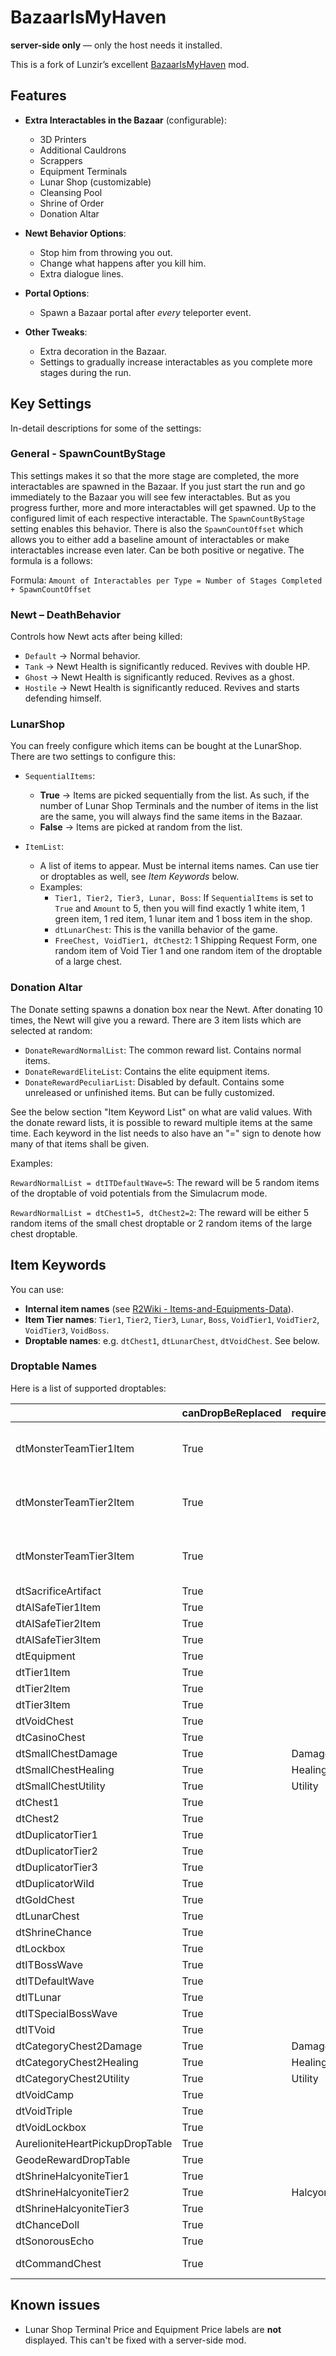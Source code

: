 # BazaarIsMyHaven

**server-side only** — only the host needs it installed.

This is a fork of Lunzir’s excellent [BazaarIsMyHaven](https://thunderstore.io/package/Lunzir2/BazaarIsMyHaven/) mod.

## Features

- **Extra Interactables in the Bazaar** (configurable):
  - 3D Printers
  - Additional Cauldrons
  - Scrappers
  - Equipment Terminals
  - Lunar Shop (customizable)
  - Cleansing Pool
  - Shrine of Order
  - Donation Altar

- **Newt Behavior Options**:
  - Stop him from throwing you out.
  - Change what happens after you kill him.
  - Extra dialogue lines.

- **Portal Options**:
  - Spawn a Bazaar portal after *every* teleporter event.

- **Other Tweaks**:
  - Extra decoration in the Bazaar.
  - Settings to gradually increase interactables as you complete more stages during the run.

## Key Settings

In-detail descriptions for some of the settings:

### General - SpawnCountByStage

This settings makes it so that the more stage are completed, the more interactables are spawned in the Bazaar. If you just start the run and go immediately to the Bazaar you will see few interactables. But as you progress further, more and more interactables will get spawned. Up to the configured limit of each respective interactable. The `SpawnCountByStage` setting enables this behavior. There is also the `SpawnCountOffset` which allows you to either add a baseline amount of interactables or make interactables increase even later. Can be both positive or negative. The formula is a follows:

Formula: `Amount of Interactables per Type = Number of Stages Completed + SpawnCountOffset`

### Newt – DeathBehavior

Controls how Newt acts after being killed:

- `Default` → Normal behavior.  
- `Tank` → Newt Health is significantly reduced. Revives with double HP.
- `Ghost` → Newt Health is significantly reduced. Revives as a ghost.
- `Hostile` → Newt Health is significantly reduced. Revives and starts defending himself.

### LunarShop

You can freely configure which items can be bought at the LunarShop. There are two settings to configure this:

- `SequentialItems`:
  - **True** → Items are picked sequentially from the list. As such, if the number of Lunar Shop Terminals and the number of items in the list are the same, you will always find the same items in the Bazaar.
  - **False** → Items are picked at random from the list.

- `ItemList`:
  - A list of items to appear. Must be internal items names. Can use tier or droptables as well, see *Item Keywords* below.
  - Examples:
    - `Tier1, Tier2, Tier3, Lunar, Boss`: If `SequentialItems` is set to `True` and `Amount` to 5, then you will find exactly 1 white item, 1 green item, 1 red item, 1 lunar item and 1 boss item in the shop.
    - `dtLunarChest`: This is the vanilla behavior of the game.
    - `FreeChest, VoidTier1, dtChest2`: 1 Shipping Request Form, one random item of Void Tier 1 and one random item of the droptable of a large chest.

### Donation Altar

The Donate setting spawns a donation box near the Newt. After donating 10 times, the Newt will give you a reward. There are 3 item lists which are selected at random:

- `DonateRewardNormalList`: The common reward list. Contains normal items.
- `DonateRewardEliteList`: Contains the elite equipment items.
- `DonateRewardPeculiarList`: Disabled by default. Contains some unreleased or unfinished items. But can be fully customized.

See the below section "Item Keyword List" on what are valid values.
With the donate reward lists, it is possible to reward multiple items at the same time. Each keyword in the list needs to also have an "=" sign to denote how many of that items shall be given.

Examples:

`RewardNormalList = dtITDefaultWave=5`: The reward will be 5 random items of the droptable of void potentials from the Simulacrum mode.

`RewardNormalList = dtChest1=5, dtChest2=2`: The reward will be either 5 random items of the small chest droptable or 2 random items of the large chest droptable.

## Item Keywords

You can use:
- **Internal item names** (see [R2Wiki - Items-and-Equipments-Data](https://risk-of-thunder.github.io/R2Wiki/Mod-Creation/Developer-Reference/Items-and-Equipments-Data/)).  
- **Item Tier names**: `Tier1`, `Tier2`, `Tier3`, `Lunar`, `Boss`, `VoidTier1`, `VoidTier2`, `VoidTier3`, `VoidBoss`.
- **Droptable names**: e.g. `dtChest1`, `dtLunarChest`, `dtVoidChest`. See below.

### Droptable Names

Here is a list of supported droptables:

|                                 | canDropBeReplaced | requiredItemTags | bannedItemTags | tier1Weight | tier2Weight | tier3Weight | bossWeight | lunarEquipmentWeight | lunarItemWeight | lunarCombinedWeight | equipmentWeight | voidTier1Weight | voidTier2Weight | voidTier3Weight | voidBossWeight |
|---------------------------------|-------------------|------------------|----------------|-------------|-------------|-------------|------------|----------------------|-----------------|---------------------|-----------------|-----------------|-----------------|-----------------|----------------|
| dtMonsterTeamTier1Item | True |  | AIBlacklist, OnKillEffect, EquipmentRelated, SprintRelated | 1 | 0 | 0 | 0 | 0 | 0 | 0 | 0 | 0 | 0 | 0 | 0 |
| dtMonsterTeamTier2Item | True |  | AIBlacklist, OnKillEffect, EquipmentRelated, SprintRelated | 0 | 1 | 0 | 0 | 0 | 0 | 0 | 0 | 0 | 0 | 0 | 0 |
| dtMonsterTeamTier3Item | True |  | AIBlacklist, OnKillEffect, EquipmentRelated, SprintRelated | 0 | 0 | 1 | 0 | 0 | 0 | 0 | 0 | 0 | 0 | 0 | 0 |
| dtSacrificeArtifact | True |  | SacrificeBlacklist | 0.7 | 0.3 | 0.01 | 0 | 0 | 0 | 0 | 0.1 | 0 | 0 | 0 | 0 |
| dtAISafeTier1Item | True |  | AIBlacklist | 1 | 0 | 0 | 0 | 0 | 0 | 0 | 0 | 0 | 0 | 0 | 0 |
| dtAISafeTier2Item | True |  | AIBlacklist | 0 | 1 | 0 | 0 | 0 | 0 | 0 | 0 | 0 | 0 | 0 | 0 |
| dtAISafeTier3Item | True |  | AIBlacklist | 0 | 0 | 1 | 0 | 0 | 0 | 0 | 0 | 0 | 0 | 0 | 0 |
| dtEquipment | True |  |  | 0 | 0 | 0 | 0 | 0 | 0 | 0 | 1 | 0 | 0 | 0 | 0 |
| dtTier1Item | True |  |  | 1 | 0 | 0 | 0 | 0 | 0 | 0 | 0 | 0 | 0 | 0 | 0 |
| dtTier2Item | True |  |  | 0 | 1 | 0 | 0 | 0 | 0 | 0 | 0 | 0 | 0 | 0 | 0 |
| dtTier3Item | True |  |  | 0 | 0 | 1 | 0 | 0 | 0 | 0 | 0 | 0 | 0 | 0 | 0 |
| dtVoidChest | True |  |  | 0 | 0 | 0 | 0 | 0 | 0 | 0 | 0 | 6 | 3 | 1 | 0 |
| dtCasinoChest | True |  |  | 0.7 | 0.3 | 0.01 | 0 | 0 | 0 | 0 | 0.1 | 0 | 0 | 0 | 0 |
| dtSmallChestDamage | True | Damage |  | 0.8 | 0.2 | 0.01 | 0 | 0 | 0 | 0 | 0 | 0 | 0 | 0 | 0 |
| dtSmallChestHealing | True | Healing |  | 0.8 | 0.2 | 0.01 | 0 | 0 | 0 | 0 | 0 | 0 | 0 | 0 | 0 |
| dtSmallChestUtility | True | Utility |  | 0.8 | 0.2 | 0.01 | 0 | 0 | 0 | 0 | 0 | 0 | 0 | 0 | 0 |
| dtChest1 | True |  |  | 0.8 | 0.2 | 0.01 | 0 | 0 | 0 | 0 | 0 | 0 | 0 | 0 | 0 |
| dtChest2 | True |  |  | 0 | 0.8 | 0.2 | 0 | 0 | 0 | 0 | 0 | 0 | 0 | 0 | 0 |
| dtDuplicatorTier1 | True |  | CannotDuplicate | 1 | 0 | 0 | 0 | 0 | 0 | 0 | 0 | 0 | 0 | 0 | 0 |
| dtDuplicatorTier2 | True |  | CannotDuplicate | 0 | 1 | 0 | 0 | 0 | 0 | 0 | 0 | 0 | 0 | 0 | 0 |
| dtDuplicatorTier3 | True |  | CannotDuplicate | 0 | 0 | 1 | 0 | 0 | 0 | 0 | 0 | 0 | 0 | 0 | 0 |
| dtDuplicatorWild | True |  | WorldUnique | 0 | 0 | 0 | 1 | 0 | 0 | 0 | 0 | 0 | 0 | 0 | 0 |
| dtGoldChest | True |  |  | 0 | 0 | 1 | 0 | 0 | 0 | 0 | 0 | 0 | 0 | 0 | 0 |
| dtLunarChest | True |  |  | 0 | 0 | 0 | 0 | 0 | 0 | 1 | 0 | 0 | 0 | 0 | 0 |
| dtShrineChance | True |  |  | 8 | 2 | 0.2 | 0 | 0 | 0 | 0 | 2 | 0 | 0 | 0 | 0 |
| dtLockbox | True |  |  | 0 | 4 | 1 | 0 | 0 | 0 | 0 | 0 | 0 | 0 | 0 | 0 |
| dtITBossWave | True |  |  | 0 | 80 | 7.5 | 7.5 | 0 | 0 | 0 | 0 | 0 | 0 | 0 | 0 |
| dtITDefaultWave | True |  |  | 80 | 10 | 0.25 | 0.25 | 0 | 0 | 0 | 0 | 0 | 0 | 0 | 0 |
| dtITLunar | True |  |  | 0 | 0 | 0 | 0 | 0 | 0 | 100 | 0 | 0 | 0 | 0 | 0 |
| dtITSpecialBossWave | True |  |  | 0 | 0 | 80 | 20 | 0 | 0 | 0 | 0 | 0 | 0 | 0 | 0 |
| dtITVoid | True |  |  | 0 | 0 | 0 | 0 | 0 | 0 | 0 | 0 | 80 | 20 | 1 | 0 |
| dtCategoryChest2Damage | True | Damage |  | 0 | 0.8 | 0.2 | 0 | 0 | 0 | 0 | 0 | 0 | 0 | 0 | 0 |
| dtCategoryChest2Healing | True | Healing |  | 0 | 0.8 | 0.2 | 0 | 0 | 0 | 0 | 0 | 0 | 0 | 0 | 0 |
| dtCategoryChest2Utility | True | Utility |  | 0 | 0.8 | 0.2 | 0 | 0 | 0 | 0 | 0 | 0 | 0 | 0 | 0 |
| dtVoidCamp | True |  |  | 40 | 40 | 10 | 3 | 0 | 0 | 0 | 0 | 5.714286 | 5.714286 | 1.25 | 0 |
| dtVoidTriple | True |  |  | 0.8 | 0.2 | 0.01 | 0 | 0 | 0 | 0 | 0 | 0 | 0 | 0 | 0 |
| dtVoidLockbox | True |  |  | 0 | 0 | 0 | 0 | 0 | 0 | 0 | 0 | 5 | 5 | 2 | 0 |
| AurelioniteHeartPickupDropTable | True |  |  | 0 | 0 | 0.4 | 0.6 | 0 | 0 | 0 | 0 | 0 | 0 | 0 | 0 |
| GeodeRewardDropTable | True |  |  | 0.8 | 0.2 | 0.01 | 0 | 0 | 0 | 0 | 0 | 0 | 0 | 0 | 0 |
| dtShrineHalcyoniteTier1 | True |  |  | 0.65 | 0.3 | 0.05 | 0 | 0 | 0 | 0 | 0 | 0 | 0 | 0 | 0 |
| dtShrineHalcyoniteTier2 | True | HalcyoniteShrine |  | 0.65 | 0.3 | 0.05 | 0 | 0 | 0 | 0 | 0 | 0 | 0 | 0 | 0 |
| dtShrineHalcyoniteTier3 | True |  |  | 0.65 | 0.3 | 0.05 | 0 | 0 | 0 | 0 | 0 | 0 | 0 | 0 | 0 |
| dtChanceDoll | True |  |  | 0 | 0.79 | 0.2 | 0.01 | 0 | 0 | 0 | 0 | 0 | 0 | 0 | 0 |
| dtSonorousEcho | True |  |  | 0.9 | 0.1 | 0.001 | 0 | 0 | 0 | 0 | 0 | 0 | 0 | 0 | 0 |
| dtCommandChest | True |  | Any, Any, Any, Any, Any | 0.2 | 0.2 | 0.05 | 0.05 | 0 | 0 | 0 | 0.2 | 0.1 | 0.1 | 0.05 | 0.05 |


## Known issues
- Lunar Shop Terminal Price and Equipment Price labels are **not** displayed. This can't be fixed with a server-side mod.
